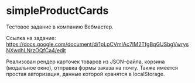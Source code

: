 # simpleProductCards
Тестовое задание в компанию Вебмастер.

Ссылка на задание: https://docs.google.com/document/d/1pLpCVmIAc7IM2TfgBqGUSbgVwrysNXwdhLNrzOQfCa4/edit

Реализован рендер карточек товаров из JSON-файла, корзина (модальное окно), отправка формы заказа на почту. Также имеется простая авторизация, данные которой хранятся в localStorage.
